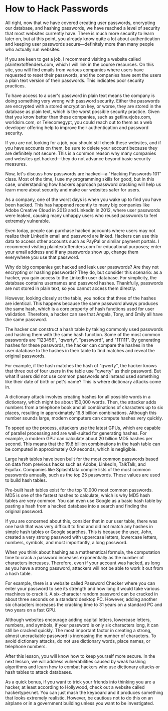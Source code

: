 # How to Hack Passwords

All right, now that we have covered creating user passwords, encrypting our database, and hashing passwords, we have reached a level of security that most websites currently have. There is much more security to learn later on, but at this point, you already know quite a lot about authentication and keeping user passwords secure—definitely more than many people who actually run websites.

If you are keen to get a job, I recommend visiting a website called plaintextoffenders.com, which I will link in the course resources. On this site, you will find emails from various companies where users have requested to reset their passwords, and the companies have sent the users a plain text version of their passwords. This indicates poor security practices.

To have access to a user's password in plain text means the company is doing something very wrong with password security. Either the passwords are encrypted with a stored encryption key, or worse, they are stored in the database as plain text, which is the worst possible security practice. Given that you know better than these companies, such as getlinuxjobs.com, worldsim.com, or Telecomegypt, you could reach out to them as a web developer offering help to improve their authentication and password security.

If you are not looking for a job, you should still check these websites, and if you have accounts on them, be sure to delete your account because they are definitely not secure. This is a common reason why many companies and websites get hacked—they do not advance beyond basic security measures.

Now, let's discuss how passwords are hacked—a "Hacking Passwords 101" class. Most of the time, I use my programming skills for good, but in this case, understanding how hackers approach password cracking will help us learn more about security and make our websites safer for users.

As a company, one of the worst days is when you wake up to find you have been hacked. This has happened recently to many big companies like Adobe Creative Cloud in 2013 and LinkedIn in 2012, where user passwords were leaked, causing many unhappy users who reused passwords to feel extremely vulnerable.

Even today, people can purchase hacked accounts where users may not realize their LinkedIn email and password are linked. Hackers can use this data to access other accounts such as PayPal or similar payment portals. I recommend visiting plaintextoffenders.com for educational purposes; enter your email address and if any passwords show up, change them everywhere you use that password.

Why do big companies get hacked and leak user passwords? Are they not encrypting or hashing passwords? They do, but consider this scenario: as a hacker, you gain access to the LinkedIn user database. For simplicity, the database contains usernames and password hashes. Thankfully, passwords are not stored in plain text, so you cannot access them directly.

However, looking closely at the table, you notice that three of the hashes are identical. This happens because the same password always produces the same hash, which is a core property of hash functions used for user validation. Therefore, a hacker can see that Angela, Tony, and Emily all have the same password.

The hacker can construct a hash table by taking commonly used passwords and hashing them with the same hash function. Some of the most common passwords are "123456", "qwerty", "password", and "111111". By generating hashes for these passwords, the hacker can compare the hashes in the user database to the hashes in their table to find matches and reveal the original passwords.

For example, if the hash matches the hash of "qwerty", the hacker knows that three out of four users in the table use "qwerty" as their password. But what if users did not use common passwords and instead used something like their date of birth or pet's name? This is where dictionary attacks come in.

A dictionary attack involves creating hashes for all possible words in a dictionary, which might be about 150,000 words. Then, the attacker adds numbers from a telephone book and all combinations of characters up to six places, resulting in approximately 19.8 billion combinations. Although this number sounds large, modern computers can compute hashes very quickly.

To speed up the process, attackers use the latest GPUs, which are capable of parallel processing and are well-suited for generating hashes. For example, a modern GPU can calculate about 20 billion MD5 hashes per second. This means that the 19.8 billion combinations in the hash table can be computed in approximately 0.9 seconds, which is negligible.

Large hash tables have been built for the most common passwords based on data from previous hacks such as Adobe, LinkedIn, TalkTalk, and Equifax. Companies like SplashData compile lists of the most common passwords annually, such as the top 25 passwords. These values are used to build hash tables.

Pre-built hash tables exist for the top 10,000 most common passwords. MD5 is one of the fastest hashes to calculate, which is why MD5 hash tables are very common. You can even use Google as a basic hash table by pasting a hash from a hacked database into a search and finding the original password.

If you are concerned about this, consider that in our user table, there was one hash that was very difficult to find and did not match any hashes in simple hash tables or Google searches. This is because the user, John, created a very strong password with uppercase letters, lowercase letters, numbers, symbols, and most importantly, a long password.

When you think about hashing as a mathematical formula, the computation time to crack a password increases exponentially as the number of characters increases. Therefore, even if your account was hacked, as long as you have a strong password, attackers will not be able to work it out from a hash table.

For example, there is a website called Password Checker where you can enter your password to see its strength and how long it would take various machines to crack it. A six-character random password can be cracked in about three seconds on a standard desktop PC. However, adding another six characters increases the cracking time to 31 years on a standard PC and two years on a fast GPU.

Although websites encourage adding capital letters, lowercase letters, numbers, and symbols, if your password is only six characters long, it can still be cracked quickly. The most important factor in creating a strong, almost uncrackable password is increasing the number of characters. To avoid dictionary attacks, do not use dictionary words, place names, or telephone numbers.

After this lesson, you will know how to keep yourself more secure. In the next lesson, we will address vulnerabilities caused by weak hashing algorithms and learn how to combat hackers who use dictionary attacks or hash tables to attack databases.

As a quick bonus, if you want to trick your friends into thinking you are a hacker, at least according to Hollywood, check out a website called hackertyper.net. You can just mash the keyboard and it produces something that looks extremely realistic. However, be cautious not to do this on an airplane or in a government building unless you want to be investigated.
